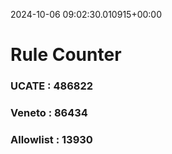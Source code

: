 2024-10-06 09:02:30.010915+00:00
# Rule Counter 
 ### UCATE : 486822

 ### Veneto : 86434

 ### Allowlist : 13930